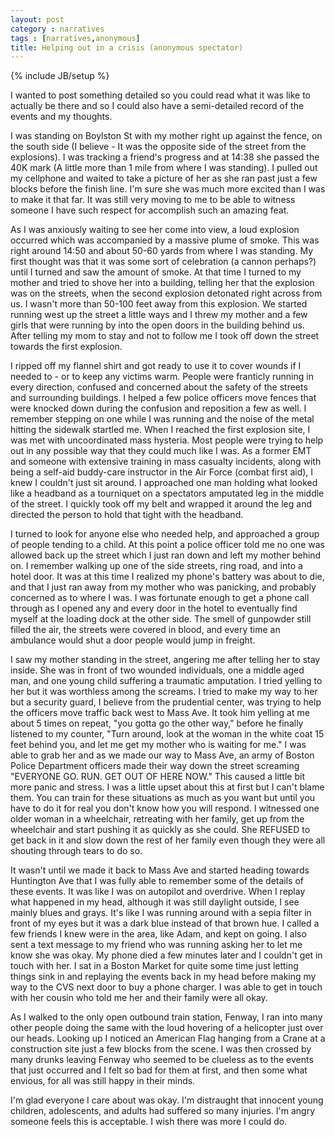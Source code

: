 ```yaml
---
layout: post
category : narratives
tags : [narratives,anonymous]
title: Helping out in a crisis (anonymous spectator)
---
```

{% include JB/setup %}

I wanted to post something detailed so you could read what it was like to actually be there and so I could also have a semi-detailed record of the events and my thoughts.

I was standing on Boylston St with my mother right up against the fence, on the south side (I believe - It was the opposite side of the street from the explosions).  I was tracking a friend's progress and at 14:38 she passed the 40K mark (A little more than 1 mile from where I was standing).  I pulled out my cellphone and waited to take a picture of her as she ran past just a few blocks before the finish line.  I'm sure she was much more excited than I was to make it that far.  It was still very moving to me to be able to witness someone I have such respect for accomplish such an amazing feat.

As I was anxiously waiting to see her come into view, a loud explosion occurred which was accompanied by a massive plume of smoke.  This was right around 14:50 and about 50-60 yards from where I was standing.  My first thought was that it was some sort of celebration (a cannon perhaps?) until I turned and saw the amount of smoke.  At that time I turned to my mother and tried to shove her into a building, telling her that the explosion was on the streets, when the second explosion detonated right across from us.  I wasn't more than 50-100 feet away from this explosion.  We started running west up the street a little ways and I threw my mother and a few girls that were running by into the open doors in the building behind us.  After telling my mom to stay and not to follow me I took off down the street towards the first explosion.  

I ripped off my flannel shirt and got ready to use it to cover wounds if I needed to - or to keep any victims warm.  People were franticly running in every direction, confused and concerned about the safety of the streets and surrounding buildings.  I helped a few police officers move fences that were knocked down during the confusion and reposition a few as well.  I remember stepping on one while I was running and the noise of the metal hitting the sidewalk startled me.  When I reached the first explosion site, I was met with uncoordinated mass hysteria.  Most people were trying to help out in any possible way that they could much like I was.  As a former EMT and someone with extensive training in mass casualty incidents, along with being a self-aid buddy-care instructor in the Air Force (combat first aid), I knew I couldn't just sit around.  I approached one man holding what looked like a headband as a tourniquet on a spectators amputated leg in the middle of the street.  I quickly took off my belt and wrapped it around the leg and directed the person to hold that tight with the headband.

I turned to look for anyone else who needed help, and approached a group of people tending to a child.  At this point a police officer told me no one was allowed back up the street which I just ran down and left my mother behind on.  I remember walking up one of the side streets, ring road, and into a hotel door. It was at this time I realized my phone's battery was about to die, and that I just ran away from my mother who was panicking, and probably concerned as to where I was. I was fortunate enough to get a phone call through as I opened any and every door in the hotel to eventually find myself at the loading dock at the other side.  The smell of gunpowder still filled the air, the streets were covered in blood, and every time an ambulance would shut a door people would jump in freight.

I saw my mother standing in the street, angering me after telling her to stay inside.  She was in front of two wounded individuals, one a middle aged man, and one young child suffering a traumatic amputation.  I tried yelling to her but it was worthless among the screams.  I tried to make my way to her but a security guard, I believe from the prudential center, was trying to help the officers move traffic back west to Mass Ave. It took him yelling at me about 5 times on repeat, "you gotta go the other way," before he finally listened to my counter, "Turn around, look at the woman in the white coat 15 feet behind you, and let me get my mother who is waiting for me."  I was able to grab her and as we made our way to Mass Ave, an army of Boston Police Department officers made their way down the street screaming "EVERYONE GO. RUN. GET OUT OF HERE NOW." This caused a little bit more panic and stress.  I was a little upset about this at first but I can't blame them.  You can train for these situations as much as you want but until you have to do it for real you don't know how you will respond.  I witnessed one older woman in a wheelchair, retreating with her family, get up from the wheelchair and start pushing it as quickly as she could.  She REFUSED to get back in it and slow down the rest of her family even though they were all shouting through tears to do so.

It wasn't until we made it back to Mass Ave and started heading towards Huntington Ave that I was fully able to remember some of the details of these events.  It was like I was on autopilot and overdrive.  When I replay what happened in my head, although it was still daylight outside, I see mainly blues and grays.  It's like I was running around with a sepia filter in front of my eyes but it was a dark blue instead of that brown hue.  I called a few friends I knew were in the area, like Adam, and kept on going.  I also sent a text message to my friend who was running asking her to let me know she was okay.  My phone died a few minutes later and I couldn't get in touch with her.  I sat in a Boston Market for quite some time just letting things sink in and replaying the events back in my head before making my way to the CVS next door to buy a phone charger.  I was able to get in touch with her cousin who told me her and their family were all okay.

As I walked to the only open outbound train station, Fenway, I ran into many other people doing the same with the loud hovering of a helicopter just over our heads.  Looking up I noticed an American Flag hanging from a Crane at a construction site just a few blocks from the scene.  I was then crossed by many drunks leaving Fenway who seemed to be clueless as to the events that just occurred and I felt so bad for them at first, and then some what envious, for all was still happy in their minds.  

I'm glad everyone I care about was okay.  I'm distraught that innocent young children, adolescents, and adults had suffered so many injuries.  I'm angry someone feels this is acceptable.  I wish there was more I could do.

